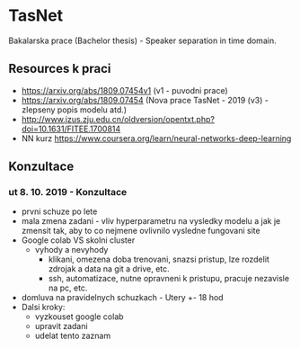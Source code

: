 # TasNet
Bakalarska prace (Bachelor thesis) - Speaker separation in time domain.

## Resources k praci
- https://arxiv.org/abs/1809.07454v1 (v1 - puvodni prace)
- https://arxiv.org/abs/1809.07454 (Nova prace TasNet - 2019 (v3) - zlepseny popis modelu atd.)
- http://www.jzus.zju.edu.cn/oldversion/opentxt.php?doi=10.1631/FITEE.1700814
- NN kurz https://www.coursera.org/learn/neural-networks-deep-learning

## Konzultace
### ut 8. 10. 2019 - Konzultace
- prvni schuze po lete
- mala zmena zadani - vliv hyperparametru na vysledky modelu a jak je zmensit tak, aby to co nejmene ovlivnilo vysledne fungovani site
- Google colab VS skolni cluster
  - vyhody a nevyhody
    - klikani, omezena doba trenovani, snazsi pristup, lze rozdelit zdrojak a data na git a drive, etc.
    - ssh, automatizace, nutne opravneni k pristupu, pracuje nezavisle na pc, etc.
- domluva na pravidelnych schuzkach - Utery +- 18 hod
- Dalsi kroky: 
  - vyzkouset google colab
  - upravit zadani
  - udelat tento zaznam
